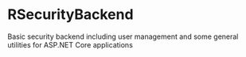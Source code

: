 # RSecurityBackend
Basic security backend including user management and some general utilities for ASP.NET Core applications
